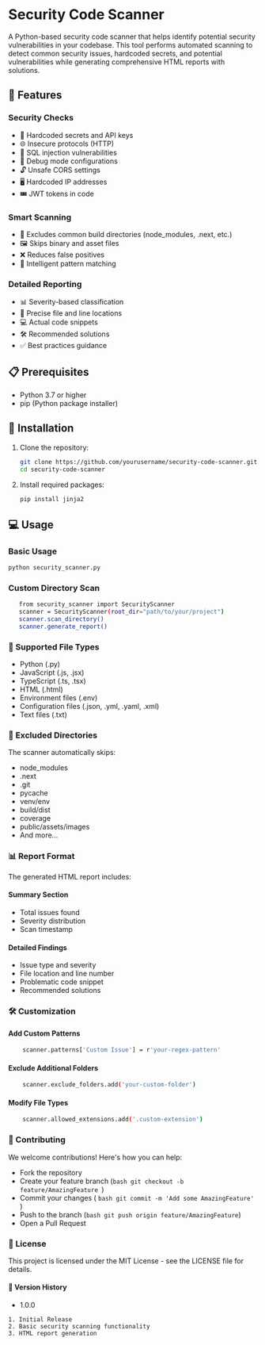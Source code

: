 # Security Code Scanner

A Python-based security code scanner that helps identify potential security vulnerabilities in your codebase. This tool performs automated scanning to detect common security issues, hardcoded secrets, and potential vulnerabilities while generating comprehensive HTML reports with solutions.

## 🚀 Features

### Security Checks
- 🔑 Hardcoded secrets and API keys
- 🌐 Insecure protocols (HTTP)
- 💉 SQL injection vulnerabilities
- 🐛 Debug mode configurations
- 🔓 Unsafe CORS settings
- 🖥️ Hardcoded IP addresses
- 🎟️ JWT tokens in code

### Smart Scanning
- 📂 Excludes common build directories (node_modules, .next, etc.)
- 🖼️ Skips binary and asset files
- ❌ Reduces false positives
- 🎯 Intelligent pattern matching

### Detailed Reporting
- 📊 Severity-based classification
- 📍 Precise file and line locations
- 💻 Actual code snippets
- 🛠️ Recommended solutions
- ✅ Best practices guidance

## 📋 Prerequisites

- Python 3.7 or higher
- pip (Python package installer)

## 🔧 Installation

1. Clone the repository:
    ```bash
    git clone https://github.com/yourusername/security-code-scanner.git
    cd security-code-scanner
    ```

2. Install required packages:
    ```bash
    pip install jinja2
    ```

## 💻 Usage

### Basic Usage
```bash
python security_scanner.py
```

### Custom Directory Scan
```bash
   from security_scanner import SecurityScanner
   scanner = SecurityScanner(root_dir="path/to/your/project")
   scanner.scan_directory()
   scanner.generate_report()
```

### 📄 Supported File Types
- Python (.py)
- JavaScript (.js, .jsx)
- TypeScript (.ts, .tsx)
- HTML (.html)
- Environment files (.env)
- Configuration files (.json, .yml, .yaml, .xml)
- Text files (.txt)

### 🚫 Excluded Directories
The scanner automatically skips:
- node_modules
- .next
- .git
- pycache
- venv/env
- build/dist
- coverage
- public/assets/images
- And more...

### 📊 Report Format
The generated HTML report includes:
#### Summary Section
- Total issues found
- Severity distribution
- Scan timestamp

#### Detailed Findings
- Issue type and severity
- File location and line number
- Problematic code snippet
- Recommended solutions

### 🛠️ Customization
#### Add Custom Patterns
```bash
    scanner.patterns['Custom Issue'] = r'your-regex-pattern'
```

#### Exclude Additional Folders
```bash
    scanner.exclude_folders.add('your-custom-folder')
```

#### Modify File Types
```bash
    scanner.allowed_extensions.add('.custom-extension')
```
### 🤝 Contributing
We welcome contributions! Here's how you can help:
- Fork the repository
- Create your feature branch (```bash git checkout -b feature/AmazingFeature ```)
- Commit your changes ( ```bash git commit -m 'Add some AmazingFeature' ```)
- Push to the branch (```bash git push origin feature/AmazingFeature```)
- Open a Pull Request

### 📝 License
This project is licensed under the MIT License - see the LICENSE file for details.

#### 🔄 Version History
- 1.0.0
```
1. Initial Release
2. Basic security scanning functionality
3. HTML report generation
```
